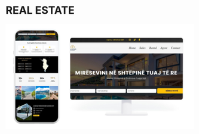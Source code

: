 # REAL ESTATE

![image alt](https://github.com/GezimCollaku/Real-Estate/blob/e1a36dda952ba72a15675e85a40e5cf4eb5a51a7/Real%20Estate.jpg)
